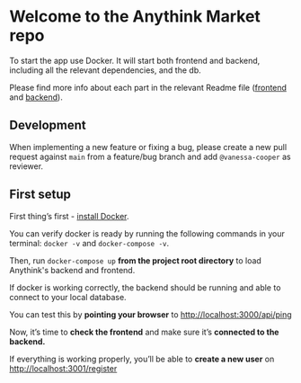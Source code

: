 # Welcome to the Anythink Market repo

To start the app use Docker. It will start both frontend and backend, including all the relevant dependencies, and the db.

Please find more info about each part in the relevant Readme file ([frontend](frontend/readme.md) and [backend](backend/README.md)).

## Development

When implementing a new feature or fixing a bug, please create a new pull request against `main` from a feature/bug branch and add `@vanessa-cooper` as reviewer.

## First setup

First thing’s first - [install Docker](https://docs.docker.com/get-docker/).

You can verify docker is ready by running the following commands in your terminal: `docker -v` and `docker-compose -v`.

Then, run `docker-compose up` **from the project root directory** to load Anythink's backend and frontend.

If docker is working correctly, the backend should be running and able to connect to your local database.

You can test this by **pointing your browser** to <http://localhost:3000/api/ping>

Now, it’s time to **check the frontend** and make sure it’s **connected to the backend.**

If everything is working properly, you’ll be able to **create a new user** on <http://localhost:3001/register>
